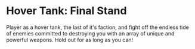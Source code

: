 # Hover Tank: Final Stand

Player as a hover tank, the last of it's faction, and fight off the endless tide of enemies committed to destroying you with an array of unique and powerful weapons. Hold out for as long as you can!